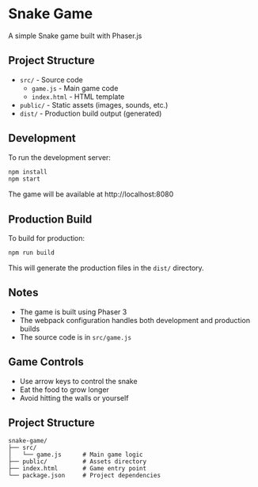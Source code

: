 # Snake Game

A simple Snake game built with Phaser.js

## Project Structure

- `src/` - Source code
  - `game.js` - Main game code
  - `index.html` - HTML template
- `public/` - Static assets (images, sounds, etc.)
- `dist/` - Production build output (generated)

## Development

To run the development server:

```bash
npm install
npm start
```

The game will be available at http://localhost:8080

## Production Build

To build for production:

```bash
npm run build
```

This will generate the production files in the `dist/` directory.

## Notes

- The game is built using Phaser 3
- The webpack configuration handles both development and production builds
- The source code is in `src/game.js`

## Game Controls

- Use arrow keys to control the snake
- Eat the food to grow longer
- Avoid hitting the walls or yourself

## Project Structure

```
snake-game/
├── src/
│   └── game.js      # Main game logic
├── public/          # Assets directory
├── index.html       # Game entry point
└── package.json     # Project dependencies
``` 